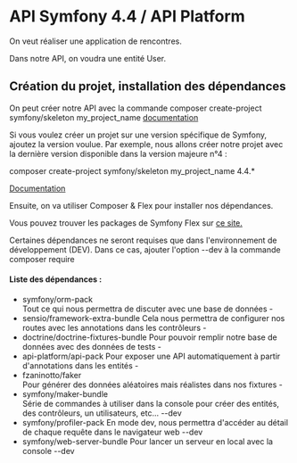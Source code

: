 # API Symfony 4.4 / API Platform
On veut réaliser une application de rencontres.

Dans notre API, on voudra une entité User.

## Création du projet, installation des dépendances
On peut créer notre API avec la commande composer create-project symfony/skeleton my_project_name [documentation](https://symfony.com/doc/current/setup.html#creating-symfony-applications)

Si vous voulez créer un projet sur une version spécifique de Symfony, ajoutez la version voulue. Par exemple, nous allons créer notre projet avec la dernière version disponible dans la version majeure n°4 :

composer create-project symfony/skeleton my_project_name 4.4.*

[Documentation](https://getcomposer.org/doc/03-cli.md#create-project)

Ensuite, on va utiliser Composer & Flex pour installer nos dépendances.

Vous pouvez trouver les packages de Symfony Flex sur [ce site.](https://flex.symfony.com/)

Certaines dépendances ne seront requises que dans l'environnement de développement (DEV). Dans ce cas, ajouter l'option --dev à la commande composer require

#### Liste des dépendances :


- symfony/orm-pack	
Tout ce qui nous permettra de discuter avec une base de données	-
- sensio/framework-extra-bundle	
Cela nous permettra de configurer nos routes avec les annotations dans les contrôleurs	-
- doctrine/doctrine-fixtures-bundle	
Pour pouvoir remplir notre base de données avec des données de tests	-
- api-platform/api-pack	
Pour exposer une API automatiquement à partir d'annotations dans les entités	-
- fzaninotto/faker	
Pour générer des données aléatoires mais réalistes dans nos fixtures	-
- symfony/maker-bundle	
Série de commandes à utiliser dans la console pour créer des entités, des contrôleurs, un utilisateurs, etc...	--dev
- symfony/profiler-pack	
En mode dev, nous permettra d'accéder au détail de chaque requête dans le navigateur web	--dev
- symfony/web-server-bundle	
Pour lancer un serveur en local avec la console	--dev